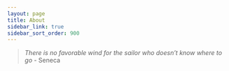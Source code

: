 ```yaml
---
layout: page
title: About
sidebar_link: true
sidebar_sort_order: 900
---
```


> _There is no favorable wind for the sailor who doesn’t know where to go_ - Seneca
